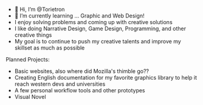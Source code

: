 - 👋 Hi, I’m @Torietron
- 🌱 I’m currently learning ...  Graphic and Web Design!
- I enjoy solving problems and coming up with creative solutions
- I like doing Narrative Design, Game Design, Programming, and other creative things
- My goal is to continue to push my creative talents and improve my skillset as much as possible

Planned Projects:
- Basic websites, also where did Mozilla's thimble go??
- Creating English documentation for my favorite graphics library to help it reach western devs and universities
- A few personal workflow tools and other prototypes
- Visual Novel

<!---
Torietron/Torietron is a ✨ special ✨ repository because its `README.md` (this file) appears on your GitHub profile.
You can click the Preview link to take a look at your changes.
--->
